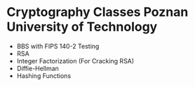 # Cryptography Classes Poznan University of Technology
* BBS with FIPS 140-2 Testing
* RSA
* Integer Factorization (For Cracking RSA)
* Diffie-Hellman
* Hashing Functions
